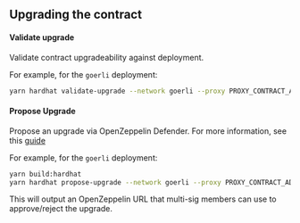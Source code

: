 ## Upgrading the contract

#### Validate upgrade

Validate contract upgradeability against deployment.

For example, for the `goerli` deployment:

```sh
yarn hardhat validate-upgrade --network goerli --proxy PROXY_CONTRACT_ADDRESS
```

#### Propose Upgrade

Propose an upgrade via OpenZeppelin Defender. For more information, see this
[guide](https://docs.openzeppelin.com/defender/guide-upgrades)

For example, for the `goerli` deployment:

```sh
yarn build:hardhat
yarn hardhat propose-upgrade --network goerli --proxy PROXY_CONTRACT_ADDRESS --multisig OWNER_MULTISIG_ADDRESS
```

This will output an OpenZeppelin URL that multi-sig members can use to approve/reject the upgrade.

